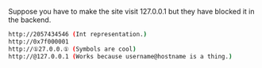 Suppose you have to make the site visit 127.0.0.1 but they have blocked it in the backend.





```bash
http://2057434546 (Int representation.)
http://0x7f000001
http://①27.0.0.① (Symbols are cool)
http://@127.0.0.1 (Works because username@hostname is a thing.)
```
